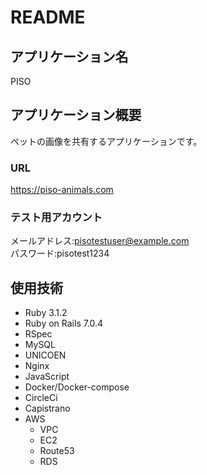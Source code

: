 # README

## アプリケーション名
PISO

## アプリケーション概要
ペットの画像を共有するアプリケーションです。  
### URL  
https://piso-animals.com  
### テスト用アカウント  
メールアドレス:pisotestuser@example.com  
パスワード:pisotest1234

## 使用技術
* Ruby 3.1.2
* Ruby on Rails 7.0.4
* RSpec
* MySQL
* UNICOEN
* Nginx
* JavaScript
* Docker/Docker-compose
* CircleCi
* Capistrano
* AWS  
    * VPC
    * EC2
    * Route53
    * RDS
